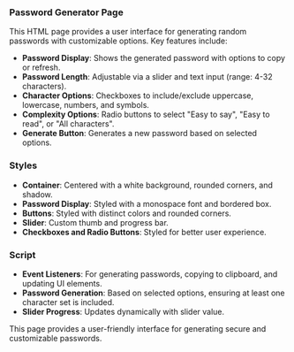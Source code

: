 ### Password Generator Page

This HTML page provides a user interface for generating random passwords with customizable options. Key features include:

- **Password Display**: Shows the generated password with options to copy or refresh.
- **Password Length**: Adjustable via a slider and text input (range: 4-32 characters).
- **Character Options**: Checkboxes to include/exclude uppercase, lowercase, numbers, and symbols.
- **Complexity Options**: Radio buttons to select "Easy to say", "Easy to read", or "All characters".
- **Generate Button**: Generates a new password based on selected options.

### Styles

- **Container**: Centered with a white background, rounded corners, and shadow.
- **Password Display**: Styled with a monospace font and bordered box.
- **Buttons**: Styled with distinct colors and rounded corners.
- **Slider**: Custom thumb and progress bar.
- **Checkboxes and Radio Buttons**: Styled for better user experience.

### Script

- **Event Listeners**: For generating passwords, copying to clipboard, and updating UI elements.
- **Password Generation**: Based on selected options, ensuring at least one character set is included.
- **Slider Progress**: Updates dynamically with slider value.

This page provides a user-friendly interface for generating secure and customizable passwords.